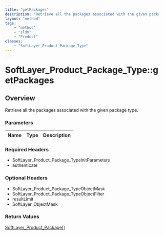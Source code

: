 ```yaml
---
title: "getPackages"
description: "Retrieve all the packages associated with the given package type."
layout: "method"
tags:
    - "method"
    - "sldn"
    - "Product"
classes:
    - "SoftLayer_Product_Package_Type"
---
```

# SoftLayer_Product_Package_Type::getPackages
## Overview 
Retrieve all the packages associated with the given package type.

### Parameters 
|Name | Type | Description |
| --- | --- | --- |


### Required Headers
* SoftLayer_Product_Package_TypeInitParameters
* authenticate

### Optional Headers
* SoftLayer_Product_Package_TypeObjectMask
* SoftLayer_Product_Package_TypeObjectFilter
* resultLimit
* SoftLayer_ObjectMask

### Return Values
<a href='/reference/datatypes/SoftLayer_Product_Package'>SoftLayer_Product_Package[] </a>
